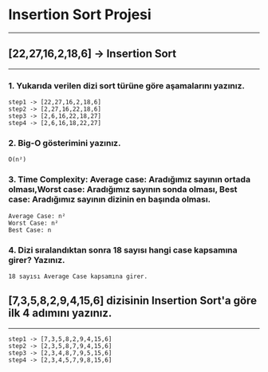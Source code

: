 # Insertion Sort Projesi
---
## [22,27,16,2,18,6] -> Insertion Sort
---
### 1. Yukarıda verilen dizi sort türüne göre aşamalarını yazınız.

``` 
step1 -> [22,27,16,2,18,6]
step2 -> [2,27,16,22,18,6]
step3 -> [2,6,16,22,18,27]
step4 -> [2,6,16,18,22,27]
```

### 2. Big-O gösterimini yazınız.

` O(n²) `

### 3. Time Complexity: Average case: Aradığımız sayının ortada olması,Worst case: Aradığımız sayının sonda olması, Best case: Aradığımız sayının dizinin en başında olması.

```
Average Case: n²
Worst Case: n²
Best Case: n

```

### 4. Dizi sıralandıktan sonra 18 sayısı hangi case kapsamına girer? Yazınız.

` 18 sayısı Average Case kapsamına girer. `


## [7,3,5,8,2,9,4,15,6] dizisinin Insertion Sort'a göre ilk 4 adımını yazınız.
---

```
step1 -> [7,3,5,8,2,9,4,15,6]
step2 -> [2,3,5,8,7,9,4,15,6]
step3 -> [2,3,4,8,7,9,5,15,6]
step4 -> [2,3,4,5,7,9,8,15,6]

```